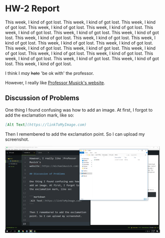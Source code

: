# HW-2 Report

This week, I kind of got lost. This week, I kind of got lost. This week, I kind of got lost. This week, I kind of got lost. This week, I kind of got lost. This week, I kind of got lost. This week, I kind of got lost. This week, I kind of got lost. This week, I kind of got lost. This week, I kind of got lost. This week, I kind of got lost. This week, I kind of got lost. This week, I kind of got lost. This week, I kind of got lost. This week, I kind of got lost. This week, I kind of got lost. This week, I kind of got lost. This week, I kind of got lost. This week, I kind of got lost. This week, I kind of got lost. This week, I kind of got lost. This week, I kind of got lost.

I think I _may_ ~~hate~~ 'be ok with' the professor.  

However, I really like [Professor Musick's website](https://michaelmusick.com).

## Discussion of Problems

One thing I found confusing was how to add an image. At first, I forgot to add the exclamation mark, like so:

```markdown
[Alt Text](https://linkToMyImage.com)
```

Then I remembered to add the exclamation point. So I can upload my screenshot.

![This is my desktop](./desktop.png)
